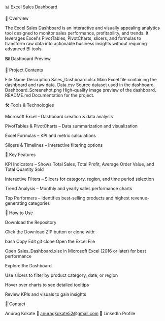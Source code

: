 📊 Excel Sales Dashboard

📌 Overview

The Excel Sales Dashboard is an interactive and visually appealing analytics tool designed to monitor sales performance, profitability, and trends.
It leverages Excel's PivotTables, PivotCharts, slicers, and formulas to transform raw data into actionable business insights without requiring advanced BI tools.

🖼 Dashboard Preview

📂 Project Contents

File Name	Description
Sales_Dashboard.xlsx	Main Excel file containing the dashboard and raw data.
Data.csv	Source dataset used in the dashboard.
Dashboard_Screenshot.png	High-quality image preview of the dashboard.
README.md	Documentation for the project.

🛠 Tools & Technologies

Microsoft Excel – Dashboard creation & data analysis

PivotTables & PivotCharts – Data summarization and visualization

Excel Formulas – KPI and metric calculations

Slicers & Timelines – Interactive filtering options

🚀 Key Features

KPI Indicators – Shows Total Sales, Total Profit, Average Order Value, and Total Quantity Sold

Interactive Filters – Slicers for category, region, and time period selection

Trend Analysis – Monthly and yearly sales performance charts

Top Performers – Identifies best-selling products and highest revenue-generating categories

📝 How to Use

Download the Repository

Click the Download ZIP button or clone with:

bash
Copy
Edit
git clone <repository-link>
Open the Excel File

Open Sales_Dashboard.xlsx in Microsoft Excel (2016 or later) for best performance

Explore the Dashboard

Use slicers to filter by product category, date, or region

Hover over charts to see detailed tooltips

Review KPIs and visuals to gain insights

📧 Contact

Anurag Kokate
📩 anuragkokate52@gmail.com
🔗 LinkedIn Profile

